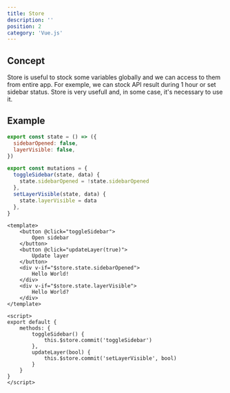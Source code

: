 ```yaml
---
title: Store
description: ''
position: 2
category: 'Vue.js'
---
```


## Concept

Store is useful to stock some variables globally and we can access to them from entire app. For exemple, we can stock API result during 1 hour or set sidebar status. Store is very usefull and, in some case, it's necessary to use it.

## Example

```js title="store/index.js"
export const state = () => ({
  sidebarOpened: false,
  layerVisible: false,
})

export const mutations = {
  toggleSidebar(state, data) {
    state.sidebarOpened = !state.sidebarOpened
  },
  setLayerVisible(state, data) {
    state.layerVisible = data
  },
}
```

```vue title="src/components/MyComponent.vue"
<template>
    <button @click="toggleSidebar">
        Open sidebar
    </button>
    <button @click="updateLayer(true)">
        Update layer
    </button>
    <div v-if="$store.state.sidebarOpened">
        Hello World!
    </div>
    <div v-if="$store.state.layerVisible">
        Hello World?
    </div>
</template>

<script>
export default {
    methods: {
        toggleSidebar() {
            this.$store.commit('toggleSidebar')
        },
        updateLayer(bool) {
            this.$store.commit('setLayerVisible', bool)
        }
    }
}
</script>
```
